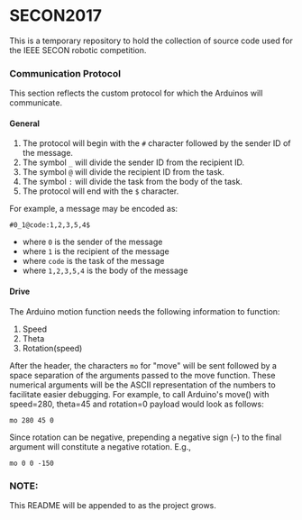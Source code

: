 # SECON2017

This is a temporary repository to hold the collection of source code used for the IEEE SECON robotic competition.

### Communication Protocol
This section reflects the custom protocol for which the Arduinos will communicate.

#### General
1. The protocol will begin with the `#` character followed by the sender ID of the message.
2. The symbol `_` will divide the sender ID from the recipient ID.
3. The symbol `@` will divide the recipient ID from the task.
4. The symbol `:` will divide the task from the body of the task.
5. The protocol will end with the `$` character.

For example, a message may be encoded as:
```
#0_1@code:1,2,3,5,4$
```
* where `0` is the sender of the message
* where `1` is the recipient of the message
* where `code` is the task of the message
* where `1,2,3,5,4` is the body of the message

#### Drive
The Arduino motion function needs the following information to function:
1. Speed
2. Theta
3. Rotation(speed)

After the header, the characters `mo` for "move" will be sent followed by a space separation of the arguments passed to the move function. These numerical arguments will be the ASCII representation of the numbers to facilitate easier debugging. For example, to call Arduino's move() with speed=280, theta=45 and rotation=0 payload would look as follows:
```
mo 280 45 0
```

Since rotation can be negative, prepending a negative sign (-) to the final argument will constitute a negative rotation. E.g.,
```
mo 0 0 -150
```
### NOTE:
This README will be appended to as the project grows.
